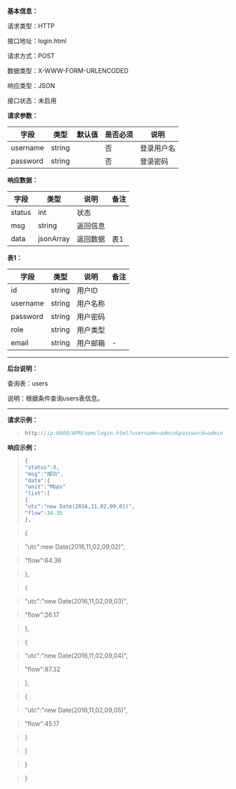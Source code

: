 **基本信息：**



请求类型：HTTP



接口地址：login.html



请求方式：POST



数据类型：X-WWW-FORM-URLENCODED



响应类型：JSON



接口状态：未启用



**请求参数：**



| **字段** | **类型** | **默认值** | **是否必须** | **说明** |
| --- | --- | --- | --- | --- |
| username | string | | 否 | 登录用户名 |
| password | string | | 否 | 登录密码 |



**响应数据：**



| **字段** | **类型** | **说明** | **备注** |
| --- | --- | --- | --- |
| status | int | 状态 | |
| msg | string | 返回信息 | |
| data | jsonArray | 返回数据 | 表1 |



**表1：**



| **字段** | **类型** | **说明** | **备注** |
| --- | --- | --- | --- |
| id | string | 用户ID | |
| username | string | 用户名称 | |
| password | string | 用户密码 | |
| role | string | 用户类型 | |
| email | string | 用户邮箱| - |



---



**后台说明：**



查询表：users



说明：根据条件查询users表信息。



---



**请求示例：**



> ```js
> http://ip:8080/APM/apm/login.html?username=admin&password=admin
> ```



**响应示例：**



> ```js
> {
> "status":0,
> "msg":"成功",
> "data":{
> "unit":"Mbps"
> "list":[
> {
> "utc":"new Date(2016,11,02,09,01)",
> "flow":34.35
> },

> {

> "utc":new Date(2016,11,02,09,02)",

> "flow":64.36

> },

> {

> "utc":"new Date(2016,11,02,09,03)",

> "flow":26.17

> },

> {

> "utc":"new Date(2016,11,02,09,04)",

> "flow":87.32

> },

> {

> "utc":"new Date(2016,11,02,09,05)",

> "flow":45.17

> }

> ]

> }

> }

> ```




